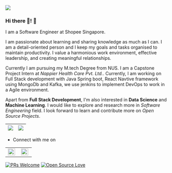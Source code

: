 
![](https://komarev.com/ghpvc/?username=suravimandal&color=79b8ff)


### Hi there 👋! :woman:

I am a Software Engineer at Shopee Singapore. 

I am passionate about learning and sharing knowledge as much as I can. I am a detail-oriented person and I keep my goals and tasks organised to maintain productivity. I value a harmonious work environment, effective leadership, and creating meaningful relationships.

Currently I am pursuing my M.tech Degree from NUS. I am a Capstone Project Intern at *Nappier Health Care Pvt. Ltd.*. Currently, I am working on Full Stack development with Java Spring boot, React Navtive framework using MongoDb and Kafka, we use jenkins to implement DevOps to work in a Agile environment.

Apart from **Full Stack Development**, I'm also interested in **Data Science** and **Machine Learning**. I would like to explore and research more in *Software Engineering* field. I look forward to learn and contribute more on *Open Source Projects*. 






|<img src="https://github-readme-stats.vercel.app/api?username=suravimandal&&show_icons=true&count_private=true"/>|<img src="https://github-readme-streak-stats.herokuapp.com/?user=suravimandal"/>|
|---|---|

- Connect with me on 
<table>
   <tr>
      <td>
         <a href="https://www.linkedin.com/in/suravi-mandal-80308a11b/">
            <img align="left" alt="suravimandal | Linkedin" width="22px" src="https://cdn.jsdelivr.net/npm/simple-icons@v3/icons/linkedin.svg" />
         </a>
      </td>
      <td>
         <a href="https://join.skype.com/invite/jghtugTmDJXF">
            <img align="left" alt="suravi.mandal | Skype" width="22px" src="https://cdn.jsdelivr.net/npm/simple-icons@v3/icons/skype.svg" />
         </a>
      </td>
   </tr>
</table>


[![PRs Welcome](https://img.shields.io/badge/PRs-welcome-brightgreen.svg?style=flat&logo=github)](https://github.com/suravimandal)  [![Open Source Love](https://badges.frapsoft.com/os/v2/open-source.svg?v=103)](https://github.com/suravimandal)
